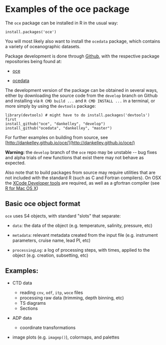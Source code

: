 # Examples of the oce package

The `oce` package can be installed in R in the usual way:

```splus
install.packages('oce')
```

You will most likely also want to install the `ocedata` package, which contains a variety of oceanographic datasets.

Package development is done through [Github](github.com), with the respective package repositories being found at:

* [oce](https://github.com/dankelley/oce/)

* [ocedata](https://github.com/dankelley/ocedata/)

The development version of the package can be obtained in several ways, either by downloading the source code from the `develop` branch on Github and installing via `R CMD build ...` and `R CMD INSTALL ...` in a terminal, or more simply by using the `devtools` package:

```splus
library(devtools) # might have to do install.packages('devtools') first
install_github("oce", "dankelley", "develop")
install_github("ocedata", "dankelley", "master")
```

For further examples on building from source, see [http://dankelley.github.io/oce/](http://dankelley.github.io/oce/)

**Warning:** the `develop` branch of the `oce` repo may be unstable -- bug fixes and alpha trials of new functions that exist there may not behave as expected.

Also note that to build packages from source may require utilities that are not included with the standard R (such as C and Fortran compilers). On OSX the [XCode Developer tools](https://developer.apple.com/xcode/) are required, as well as a gfortran compiler (see [R for Mac OS X](http://cran.r-project.org/bin/macosx/tools/))


## Basic oce object format

`oce` uses S4 objects, with standard "slots" that separate:

* `data`: the data of the object (e.g. temperature, salinity, pressure, etc)

* `metadata`: relevant metadata created from the input file (e.g. instrument parameters, cruise name, lead PI, etc)

* `processingLog`: a log of processing steps, with times, applied to the object (e.g. creation, subsetting, etc)

## Examples:

* CTD data

	* reading `cnv`, `odf`, `itp`, `woce` files
	* processing raw data (trimming, depth binning, etc)
	* TS diagrams
	* Sections

* ADP data

    * coordinate transformations

* image plots (e.g. `imagep()`), colormaps, and palettes

